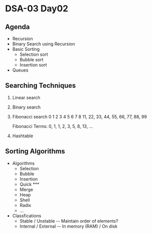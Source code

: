 # DSA-03 Day02

## Agenda
* Recursion
* Binary Search using Recursion
* Basic Sorting
	* Selection sort
	* Bubble sort
	* Insertion sort
* Queues

## Searching Techniques
1. Linear search
2. Binary search
3. Fibonacci search
	0   1   2   3   4   5   6   7   8
	11, 22, 33, 44, 55, 66, 77, 88, 99

	Fibonacci Terms: 0, 1, 1, 2, 3, 5, 8, 13, ...
4. Hashtable

## Sorting Algorithms
* Algorithms
	* Selection
	* Bubble
	* Insertion
	* Quick ***
	* Merge
	* Heap
	* Shell
	* Radix
	* ...
* Classfications
	* Stable / Unstable -- Maintain order of elements?
	* Internal / External -- In memory (RAM) / On disk













